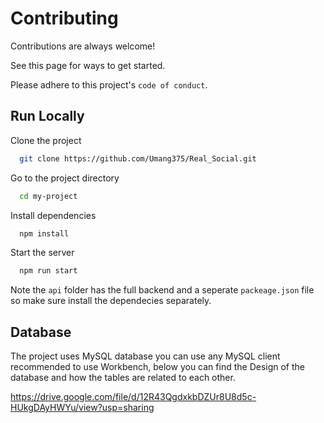 # Contributing

Contributions are always welcome!

See this page for ways to get started.

Please adhere to this project's `code of conduct`.

## Run Locally

Clone the project

```bash
  git clone https://github.com/Umang375/Real_Social.git
```

Go to the project directory

```bash
  cd my-project
```

Install dependencies

```bash
  npm install
```

Start the server

```bash
  npm run start
```
Note the ```api``` folder has the full backend and a seperate ```packeage.json``` file so make sure install the dependecies separately.

## Database

The project uses MySQL database you can use any MySQL client recommended to use Workbench, below you can find the Design of the database and how the tables are related to each other.

https://drive.google.com/file/d/12R43QgdxkbDZUr8U8d5c-HUkgDAyHWYu/view?usp=sharing
